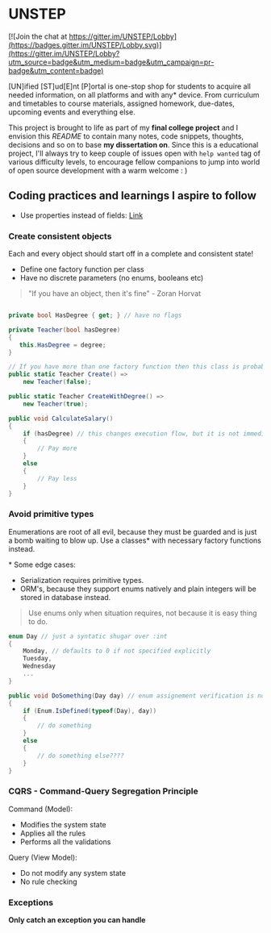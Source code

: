 # UNSTEP

[![Join the chat at https://gitter.im/UNSTEP/Lobby](https://badges.gitter.im/UNSTEP/Lobby.svg)](https://gitter.im/UNSTEP/Lobby?utm_source=badge&utm_medium=badge&utm_campaign=pr-badge&utm_content=badge)  

[UN]ified [ST]ud[E]nt [P]ortal is one-stop shop for students to acquire all needed information, on all platforms and with any* device. From curriculum and timetables to course materials, assigned homework, due-dates, upcoming events and everything else.  

This project is brought to life as part of my **final college project** and I envision this _README_ to contain many notes, code snippets, thoughts, decisions and so on to base **my dissertation on**. Since this is a educational project, I'll always try to keep couple of issues open with `help wanted` tag of  various difficulty levels, to encourage fellow companions to jump into world of open source development with a warm welcome : )  

## Coding practices and learnings I aspire to follow
- Use properties instead of fields: [Link][properties-vs-public-variables] 

### Create consistent objects 
Each and every object should start off in a complete and consistent state! 
- Define one factory function per class  
- Have no discrete parameters (no enums, booleans etc)

> "If you have an object, then it's fine" - Zoran Horvat
```csharp

private bool HasDegree { get; } // have no flags

private Teacher(bool hasDegree) 
{
   this.HasDegree = degree;
}

// If you have more than one factory function then this class is probably doing too much
public static Teacher Create() =>
    new Teacher(false);

public static Teacher CreateWithDegree() =>
    new Teacher(true);

public void CalculateSalary() 
{
    if (hasDegree) // this changes execution flow, but it is not immediately clear for the caller
    {
        // Pay more
    }
    else 
    {
        // Pay less
    }
}
```

### Avoid primitive types
Enumerations are root of all evil, because they must be guarded and is just a bomb waiting to blow up. Use a classes* with necessary factory functions instead.

\* Some edge cases: 
* Serialization requires primitive types. 
* ORM's, because they support enums natively and plain integers will be stored in database instead.

> Use enums only when situation requires, not because it is easy thing to do. 

```csharp
enum Day // just a syntatic shugar over :int
{
    Monday, // defaults to 0 if not specified explicitly
    Tuesday,
    Wednesday
    ...
}

public void DoSomething(Day day) // enum assignement verification is not done
{
    if (Enum.IsDefined(typeof(Day), day))
    {
        // do something
    }
    else 
    {
        // do something else????
    }
}
```

### CQRS - Command-Query Segregation Principle
Command (Model):  
   * Modifies the system state
   * Applies all the rules
   * Performs all the validations

Query (View Model):
   * Do not modify any system state
   * No rule checking 

### Exceptions
**Only catch an exception you can handle**

<!-- All referenced links  -->
[properties-vs-public-variables]: https://blog.codinghorror.com/properties-vs-public-variables/